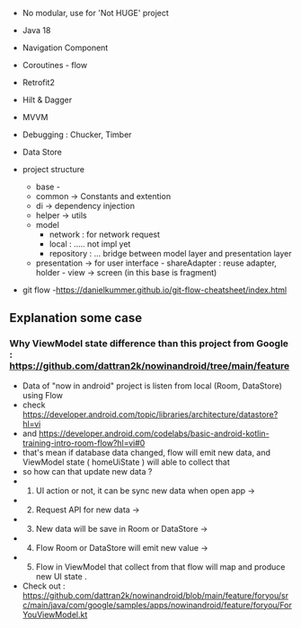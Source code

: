 - No modular, use for 'Not HUGE' project
- Java 18
- Navigation Component
- Coroutines - flow
- Retrofit2 
- Hilt & Dagger
- MVVM
- Debugging : Chucker, Timber
- Data Store 
- project structure
    -  base -
    -  common -> Constants and extention
    -  di -> dependency injection 
    -  helper -> utils
    -  model
       - network : for network request
       - local : ..... not impl yet
       - repository : ... bridge between model layer and presentation layer
    -  presentation -> for user interface
            - shareAdapter : reuse adapter, holder
            - view -> screen (in this base is fragment)

- git flow
  -https://danielkummer.github.io/git-flow-cheatsheet/index.html
  
 ## Explanation some case
 ### Why ViewModel state  difference than this project from Google : https://github.com/dattran2k/nowinandroid/tree/main/feature
 * Data of "now in android" project is listen from local (Room, DataStore) using Flow
 * check https://developer.android.com/topic/libraries/architecture/datastore?hl=vi
 * and https://developer.android.com/codelabs/basic-android-kotlin-training-intro-room-flow?hl=vi#0
 * that's mean if database data changed, flow will emit new data, and ViewModel state ( homeUiState ) will able to collect that
 * so how can that update new data ?
 * 1. UI action or not, it can be sync new data when open app ->
 * 2. Request API for new data ->
 * 3. New data will be save in Room or DataStore ->
 * 4. Flow Room or DataStore will emit new value ->
 * 5. Flow in ViewModel that collect from that flow will map and produce new UI state .
 * Check out : https://github.com/dattran2k/nowinandroid/blob/main/feature/foryou/src/main/java/com/google/samples/apps/nowinandroid/feature/foryou/ForYouViewModel.kt

 
